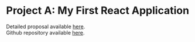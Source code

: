 
# Project A: My First React Application
Detailed proposal available [here](./project_A_description.md).<br>
Github repository available [here](https://github.com/MarciaIsejima/notepad).
